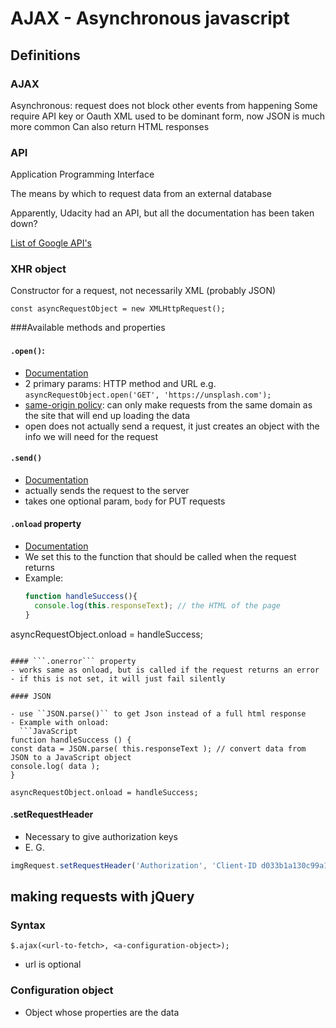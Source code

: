 # AJAX - Asynchronous javascript

## Definitions

### AJAX
Asynchronous: request does not block other events from happening
Some require API key or Oauth
XML used to be dominant form, now JSON is much more common
Can also return HTML responses

### API
Application Programming Interface

The means by which to request data from an external database

Apparently, Udacity had an API, but all the documentation has been taken down?

[List of Google API's ](https://developers.google.com/apis-explorer/#p/)

### XHR object
Constructor for a request, not necessarily XML (probably JSON)
```
const asyncRequestObject = new XMLHttpRequest();
```

###Available methods and properties

#### ```.open()```:
- [Documentation](https://developer.mozilla.org/en-US/docs/Web/API/XMLHttpRequest/open)
- 2 primary params: HTTP method and URL
e.g. ```asyncRequestObject.open('GET', 'https://unsplash.com');```
- [same-origin policy](https://developer.mozilla.org/en-US/docs/Web/Security/Same-origin_policy): can only make requests from the same domain as the site that will end up loading the data
- open does not actually send a request, it just creates an object with the info we will need for the request


#### ```.send()```
- [Documentation](https://developer.mozilla.org/en-US/docs/Web/API/XMLHttpRequest/send)
- actually sends the request to the server
- takes one optional param, ```body``` for PUT requests


#### ```.onload``` property
- [Documentation](https://developer.mozilla.org/en-US/docs/Web/API/XMLHttpRequestEventTarget/onload)
- We set this to the function that should be called when the request returns
- Example:
  ```JavaScript
  function handleSuccess(){
    console.log(this.responseText); // the HTML of the page
  }

asyncRequestObject.onload = handleSuccess;
```

#### ```.onerror``` property
- works same as onload, but is called if the request returns an error
- if this is not set, it will just fail silently

#### JSON

- use ``JSON.parse()`` to get Json instead of a full html response
- Example with onload:
  ```JavaScript
function handleSuccess () {
const data = JSON.parse( this.responseText ); // convert data from JSON to a JavaScript object
console.log( data );
}

asyncRequestObject.onload = handleSuccess;
```


#### .setRequestHeader

- Necessary to give authorization keys
- E. G.
```javaScript
imgRequest.setRequestHeader('Authorization', 'Client-ID d033b1a130c99a10aa95b8a342f8b7f2dfedc44f916a1bc566e2f398ef78ea9c');
```


## making requests with jQuery

### Syntax
```
$.ajax(<url-to-fetch>, <a-configuration-object>);
```
- url is optional


### Configuration object
- Object whose properties are the data
